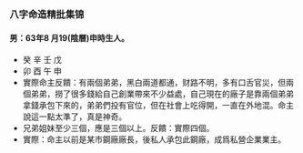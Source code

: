 ### 八字命造精批集锦

#### 男：63年8 月19(陰曆)申時生人。
- 癸 辛 壬 戊
- 卯 酉 午 申
-  實際命主反饋：有兩個弟弟，黑白兩道都通，财路不明，多有口舌官災，但兩個弟弟，撈了很多錢給自己創業帶來不少益處，自己現在的廠子是靠兩個弟弟拿錢承包下來的，弟弟們投有官位，但在社會上吃得開，一直在外地混。命主說這一點太準了，真是神奇。
- 兄弟姐妹至少三個，應是三個以上。反饋：實際四個。
- 實際：命主以前是某市鋼廠廠長，後私人承包此鋼廠，成爲私營企業業主。
